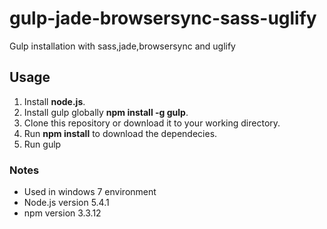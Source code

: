 # gulp-jade-browsersync-sass-uglify
Gulp installation with sass,jade,browsersync and uglify

## Usage

1. Install **node.js**.
2. Install gulp globally **npm install -g gulp**.
3. Clone this repository or download it to your working directory.
4. Run **npm install** to download the dependecies.
5. Run gulp

### Notes

- Used in windows 7 environment
- Node.js version 5.4.1
- npm version 3.3.12


